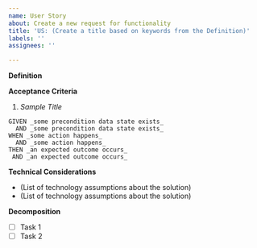 ```yaml
---
name: User Story
about: Create a new request for functionality
title: 'US: (Create a title based on keywords from the Definition)'
labels: ''
assignees: ''

---
```


**Definition**

**Acceptance Criteria**
1. _Sample Title_
```
GIVEN _some precondition data state exists_
  AND _some precondition data state exists_
WHEN _some action happens_
  AND _some action happens_
THEN _an expected outcome occurs_
 AND _an expected outcome occurs_
```

**Technical Considerations**
- (List of technology assumptions about the solution)
- (List of technology assumptions about the solution)

**Decomposition**
- [ ] Task 1
- [ ] Task 2

